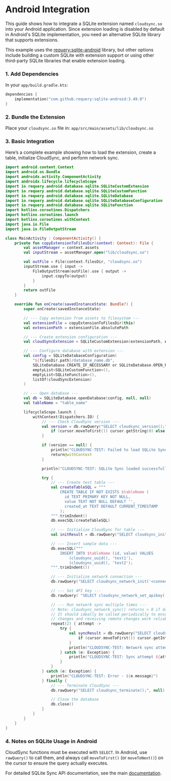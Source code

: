 # Android Integration

This guide shows how to integrate a SQLite extension named `cloudsync.so` into your Android application. Since extension loading is disabled by default in Android's SQLite implementation, you need an alternative SQLite library that supports extensions.

This example uses the [requery:sqlite-android](https://github.com/requery/sqlite-android) library, but other options include building a custom SQLite with extension support or using other third-party SQLite libraries that enable extension loading.

### 1. Add Dependencies

In your `app/build.gradle.kts`:

```kotlin
dependencies {
    implementation("com.github.requery:sqlite-android:3.49.0")
}
```

### 2. Bundle the Extension

Place your `cloudsync.so` file in:
`app/src/main/assets/lib/cloudsync.so`

### 3. Basic Integration

Here’s a complete example showing how to load the extension, create a table, initialize CloudSync, and perform network sync.

```kotlin
import android.content.Context
import android.os.Bundle
import androidx.activity.ComponentActivity
import androidx.lifecycle.lifecycleScope
import io.requery.android.database.sqlite.SQLiteCustomExtension
import io.requery.android.database.sqlite.SQLiteCustomFunction
import io.requery.android.database.sqlite.SQLiteDatabase
import io.requery.android.database.sqlite.SQLiteDatabaseConfiguration
import io.requery.android.database.sqlite.SQLiteFunction
import kotlinx.coroutines.Dispatchers
import kotlinx.coroutines.launch
import kotlinx.coroutines.withContext
import java.io.File
import java.io.FileOutputStream

class MainActivity : ComponentActivity() {
    private fun copyExtensionToFilesDir(context: Context): File {
        val assetManager = context.assets
        val inputStream = assetManager.open("lib/cloudsync.so")

        val outFile = File(context.filesDir, "cloudsync.so")
        inputStream.use { input ->
            FileOutputStream(outFile).use { output ->
                input.copyTo(output)
            }
        }
        return outFile
    }

    override fun onCreate(savedInstanceState: Bundle?) {
        super.onCreate(savedInstanceState)

        // --- Copy extension from assets to filesystem ---
        val extensionFile = copyExtensionToFilesDir(this)
        val extensionPath = extensionFile.absolutePath

        // --- Create extension configuration ---
        val cloudSyncExtension = SQLiteCustomExtension(extensionPath, null)

        // --- Configure database with extension ---
        val config = SQLiteDatabaseConfiguration(
            "${filesDir.path}/database_name.db",
            SQLiteDatabase.CREATE_IF_NECESSARY or SQLiteDatabase.OPEN_READWRITE,
            emptyList<SQLiteCustomFunction>(),
            emptyList<SQLiteFunction>(),
            listOf(cloudSyncExtension)
        )

        // --- Open database ---
        val db = SQLiteDatabase.openDatabase(config, null, null)
        val tableName = "table_name"

        lifecycleScope.launch {
            withContext(Dispatchers.IO) {
                // --- Check CloudSync version ---
                val version = db.rawQuery("SELECT cloudsync_version();", null).use { cursor ->
                    if (cursor.moveToFirst()) cursor.getString(0) else null
                }

                if (version == null) {
                    println("CLOUDSYNC-TEST: Failed to load SQLite Sync extension")
                    return@withContext
                }

                println("CLOUDSYNC-TEST: SQLite Sync loaded successfully. Version: $version")

                try {
                    // --- Create test table ---
                    val createTableSQL = """
                        CREATE TABLE IF NOT EXISTS $tableName (
                          id TEXT PRIMARY KEY NOT NULL,
                          value TEXT NOT NULL DEFAULT '',
                          created_at TEXT DEFAULT CURRENT_TIMESTAMP
                        );
                    """.trimIndent()
                    db.execSQL(createTableSQL)

                    // --- Initialize CloudSync for table ---
                    val initResult = db.rawQuery("SELECT cloudsync_init('$tableName');", null).use { it.moveToFirst() }

                    // --- Insert sample data ---
                    db.execSQL("""
                        INSERT INTO $tableName (id, value) VALUES
                            (cloudsync_uuid(), 'test1'),
                            (cloudsync_uuid(), 'test2');
                    """.trimIndent())

                    // --- Initialize network connection ---
                    db.rawQuery("SELECT cloudsync_network_init('<connection-string>');", null).use { it.moveToFirst() }

                    // --- Set API key ---
                    db.rawQuery( "SELECT cloudsync_network_set_apikey('<api-key>');", null).use { it.moveToFirst() }

                    // --- Run network sync multiple times ---
                    // Note: cloudsync_network_sync() returns > 0 if data was sent/received.
                    // It should ideally be called periodically to ensure both sending local
                    // changes and receiving remote changes work reliably.
                    repeat(2) { attempt ->
                        try {
                            val syncResult = db.rawQuery("SELECT cloudsync_network_sync();", null).use { cursor ->
                                if (cursor.moveToFirst()) cursor.getInt(0) else 0
                            }
                            println("CLOUDSYNC-TEST: Network sync attempt ${attempt + 1}: result = $syncResult")
                        } catch (e: Exception) {
                            println("CLOUDSYNC-TEST: Sync attempt ${attempt + 1} failed: ${e.message}")
                        }
                    }
                } catch (e: Exception) {
                    println("CLOUDSYNC-TEST: Error - ${e.message}")
                } finally {
                    // --- Terminate CloudSync ---
                    db.rawQuery("SELECT cloudsync_terminate();", null).use { it.moveToFirst() }

                    // Close the database
                    db.close()
                }
            }
        }
    }
}
```

### 4. Notes on SQLite Usage in Android

CloudSync functions must be executed with `SELECT`. In Android, use `rawQuery()` to call them, and always call `moveToFirst()` (or `moveToNext()`) on the cursor to ensure the query actually executes.

For detailed SQLite Sync API documentation, see the main [documentation](https://github.com/sqliteai/sqlite-sync/blob/main/README.md).
